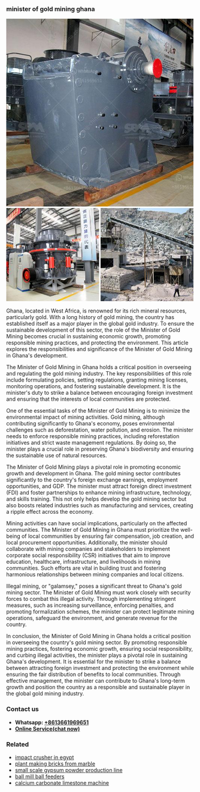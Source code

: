 <h3>minister of gold mining ghana</h3><img src='1703042238.jpg' alt=''><p>Ghana, located in West Africa, is renowned for its rich mineral resources, particularly gold. With a long history of gold mining, the country has established itself as a major player in the global gold industry. To ensure the sustainable development of this sector, the role of the Minister of Gold Mining becomes crucial in sustaining economic growth, promoting responsible mining practices, and protecting the environment. This article explores the responsibilities and significance of the Minister of Gold Mining in Ghana's development.</p><p>The Minister of Gold Mining in Ghana holds a critical position in overseeing and regulating the gold mining industry. The key responsibilities of this role include formulating policies, setting regulations, granting mining licenses, monitoring operations, and fostering sustainable development. It is the minister's duty to strike a balance between encouraging foreign investment and ensuring that the interests of local communities are protected.</p><p>One of the essential tasks of the Minister of Gold Mining is to minimize the environmental impact of mining activities. Gold mining, although contributing significantly to Ghana's economy, poses environmental challenges such as deforestation, water pollution, and erosion. The minister needs to enforce responsible mining practices, including reforestation initiatives and strict waste management regulations. By doing so, the minister plays a crucial role in preserving Ghana's biodiversity and ensuring the sustainable use of natural resources.</p><p>The Minister of Gold Mining plays a pivotal role in promoting economic growth and development in Ghana. The gold mining sector contributes significantly to the country's foreign exchange earnings, employment opportunities, and GDP. The minister must attract foreign direct investment (FDI) and foster partnerships to enhance mining infrastructure, technology, and skills training. This not only helps develop the gold mining sector but also boosts related industries such as manufacturing and services, creating a ripple effect across the economy.</p><p>Mining activities can have social implications, particularly on the affected communities. The Minister of Gold Mining in Ghana must prioritize the well-being of local communities by ensuring fair compensation, job creation, and local procurement opportunities. Additionally, the minister should collaborate with mining companies and stakeholders to implement corporate social responsibility (CSR) initiatives that aim to improve education, healthcare, infrastructure, and livelihoods in mining communities. Such efforts are vital in building trust and fostering harmonious relationships between mining companies and local citizens.</p><p>Illegal mining, or "galamsey," poses a significant threat to Ghana's gold mining sector. The Minister of Gold Mining must work closely with security forces to combat this illegal activity. Through implementing stringent measures, such as increasing surveillance, enforcing penalties, and promoting formalization schemes, the minister can protect legitimate mining operations, safeguard the environment, and generate revenue for the country.</p><p>In conclusion, the Minister of Gold Mining in Ghana holds a critical position in overseeing the country's gold mining sector. By promoting responsible mining practices, fostering economic growth, ensuring social responsibility, and curbing illegal activities, the minister plays a pivotal role in sustaining Ghana's development. It is essential for the minister to strike a balance between attracting foreign investment and protecting the environment while ensuring the fair distribution of benefits to local communities. Through effective management, the minister can contribute to Ghana's long-term growth and position the country as a responsible and sustainable player in the global gold mining industry.</p><h3>Contact us</h3><ul><li><strong>Whatsapp:&nbsp;<a href="https://wa.me/8613661969651">+8613661969651</a></strong></li><li><a href="https://swt.shibang-china.com/?git&amp;zhl&amp;minister of gold mining ghana"><strong>Online Service(chat now)</strong></a></li></ul><h3>Related</h3><ul><li><a href='impact crusher in egypt.md'>impact crusher in egypt</a></li><li><a href='plant making bricks from marble.md'>plant making bricks from marble</a></li><li><a href='small scale gypsum powder production line.md'>small scale gypsum powder production line</a></li><li><a href='ball mill ball feeders.md'>ball mill ball feeders</a></li><li><a href='calcium carbonate limestone machine.md'>calcium carbonate limestone machine</a></li></ul>